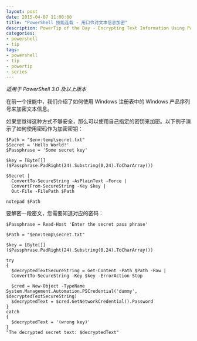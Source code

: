 ```yaml
---
layout: post
date: 2015-04-07 11:00:00
title: "PowerShell 技能连载 - 用口令对文本信息加密"
description: PowerTip of the Day - Encrypting Text Information Using Passphrase
categories:
- powershell
- tip
tags:
- powershell
- tip
- powertip
- series
---
```

_适用于 PowerShell 3.0 及以上版本_

在前一个技能中，我们介绍了如何使用 Windows 注册表中的 Windows 产品序列号来加密文本信息。

如果您觉得这种方式不够安全，那么可以使用自己指定的密钥来加密。以下例子演示了如何使用密码作为加密密钥：

    $Path = "$env:temp\secret.txt"
    $Secret = 'Hello World!'
    $Passphrase = 'Some secret key'
    
    $key = [Byte[]]($Passphrase.PadRight(24).Substring(0,24).ToCharArray())
    
    $Secret |
      ConvertTo-SecureString -AsPlainText -Force | 
      ConvertFrom-SecureString -Key $key | 
      Out-File -FilePath $Path
    
    notepad $Path

要解密一段密文，您需要知道对应的密码：

    $Passphrase = Read-Host 'Enter the secret pass phrase'
    
    $Path = "$env:temp\secret.txt"
    
    $key = [Byte[]]($Passphrase.PadRight(24).Substring(0,24).ToCharArray())
    
    try
    {
      $decryptedTextSecureString = Get-Content -Path $Path -Raw |
      ConvertTo-SecureString -Key $key -ErrorAction Stop
    
      $cred = New-Object -TypeName System.Management.Automation.PSCredential('dummy', $decryptedTextSecureString)
      $decryptedText = $cred.GetNetworkCredential().Password
    }
    catch
    {
      $decryptedText = '(wrong key)'
    }
    "The decrypted secret text: $decryptedText"

<!--本文国际来源：[Encrypting Text Information Using Passphrase](http://community.idera.com/powershell/powertips/b/tips/posts/encrypting-text-information-using-passphrase)-->
